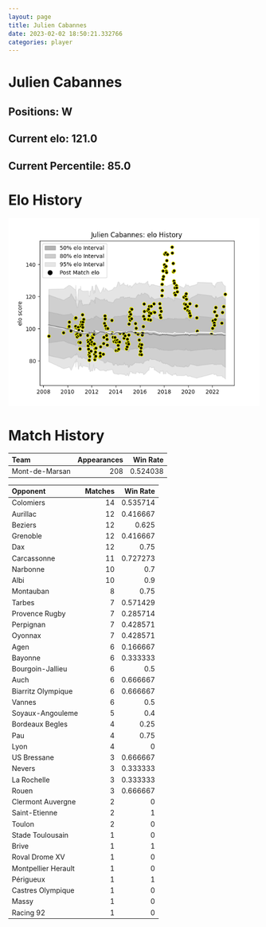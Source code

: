 ```yaml
---  
layout: page  
title: Julien Cabannes  
date: 2023-02-02 18:50:21.332766  
categories: player  
---
```

# Julien Cabannes

## Positions: W

## Current elo: 121.0

## Current Percentile: 85.0

# Elo History


![elo history](history_JulienCabannes.png)
# Match History


| Team           |   Appearances |   Win Rate |
|:---------------|--------------:|-----------:|
| Mont-de-Marsan |           208 |   0.524038 |

| Opponent            |   Matches |   Win Rate |
|:--------------------|----------:|-----------:|
| Colomiers           |        14 |   0.535714 |
| Aurillac            |        12 |   0.416667 |
| Beziers             |        12 |   0.625    |
| Grenoble            |        12 |   0.416667 |
| Dax                 |        12 |   0.75     |
| Carcassonne         |        11 |   0.727273 |
| Narbonne            |        10 |   0.7      |
| Albi                |        10 |   0.9      |
| Montauban           |         8 |   0.75     |
| Tarbes              |         7 |   0.571429 |
| Provence Rugby      |         7 |   0.285714 |
| Perpignan           |         7 |   0.428571 |
| Oyonnax             |         7 |   0.428571 |
| Agen                |         6 |   0.166667 |
| Bayonne             |         6 |   0.333333 |
| Bourgoin-Jallieu    |         6 |   0.5      |
| Auch                |         6 |   0.666667 |
| Biarritz Olympique  |         6 |   0.666667 |
| Vannes              |         6 |   0.5      |
| Soyaux-Angouleme    |         5 |   0.4      |
| Bordeaux Begles     |         4 |   0.25     |
| Pau                 |         4 |   0.75     |
| Lyon                |         4 |   0        |
| US Bressane         |         3 |   0.666667 |
| Nevers              |         3 |   0.333333 |
| La Rochelle         |         3 |   0.333333 |
| Rouen               |         3 |   0.666667 |
| Clermont Auvergne   |         2 |   0        |
| Saint-Etienne       |         2 |   1        |
| Toulon              |         2 |   0        |
| Stade Toulousain    |         1 |   0        |
| Brive               |         1 |   1        |
| Roval Drome XV      |         1 |   0        |
| Montpellier Herault |         1 |   0        |
| Périgueux           |         1 |   1        |
| Castres Olympique   |         1 |   0        |
| Massy               |         1 |   0        |
| Racing 92           |         1 |   0        |